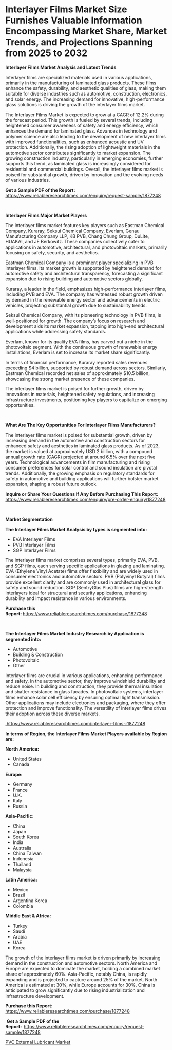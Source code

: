 <p><h1>Interlayer Films Market Size Furnishes Valuable Information Encompassing Market Share, Market Trends, and Projections Spanning from 2025 to 2032</h1></p><p><strong>Interlayer Films Market Analysis and Latest Trends</strong></p>
<p><p>Interlayer films are specialized materials used in various applications, primarily in the manufacturing of laminated glass products. These films enhance the safety, durability, and aesthetic qualities of glass, making them suitable for diverse industries such as automotive, construction, electronics, and solar energy. The increasing demand for innovative, high-performance glass solutions is driving the growth of the interlayer films market.</p><p>The Interlayer Films Market is expected to grow at a CAGR of 12.2% during the forecast period. This growth is fueled by several trends, including heightened consumer awareness of safety and energy efficiency, which enhances the demand for laminated glass. Advances in technology and polymer science are also leading to the development of new interlayer films with improved functionalities, such as enhanced acoustic and UV protection. Additionally, the rising adoption of lightweight materials in the automotive sector contributes significantly to market expansion. The growing construction industry, particularly in emerging economies, further supports this trend, as laminated glass is increasingly considered for residential and commercial buildings. Overall, the interlayer films market is poised for substantial growth, driven by innovation and the evolving needs of various industries.</p></p>
<p><strong>Get a Sample PDF of the Report:&nbsp;</strong> <a href="https://www.reliableresearchtimes.com/enquiry/request-sample/1877248?utm_campaign=3187&utm_medium=2&utm_source=Github&utm_content=ia&utm_term=02042025&utm_id=interlayer-films">https://www.reliableresearchtimes.com/enquiry/request-sample/1877248</a></p>
<p>&nbsp;</p>
<p><strong>Interlayer Films Major Market Players</strong></p>
<p><p>The interlayer films market features key players such as Eastman Chemical Company, Kuraray, Seksui Chemical Company, Everlam, Genau Manufacturing Company LLP, KB PVB, Chang Chung Group, DuLite, HUAKAI, and JE Berkowitz. These companies collectively cater to applications in automotive, architectural, and photovoltaic markets, primarily focusing on safety, security, and aesthetics.</p><p>Eastman Chemical Company is a prominent player specializing in PVB interlayer films. Its market growth is supported by heightened demand for automotive safety and architectural transparency, forecasting a significant expansion due to rising building and automotive sectors globally. </p><p>Kuraray, a leader in the field, emphasizes high-performance interlayer films, including PVB and EVA. The company has witnessed robust growth driven by demand in the renewable energy sector and advancements in electric vehicles, projecting substantial growth due to sustainability trends.</p><p>Seksui Chemical Company, with its pioneering technology in PVB films, is well-positioned for growth. The company’s focus on research and development aids its market expansion, tapping into high-end architectural applications while addressing safety standards.</p><p>Everlam, known for its quality EVA films, has carved out a niche in the photovoltaic segment. With the continuous growth of renewable energy installations, Everlam is set to increase its market share significantly.</p><p>In terms of financial performance, Kuraray reported sales revenues exceeding $4 billion, supported by robust demand across sectors. Similarly, Eastman Chemical recorded net sales of approximately $10.5 billion, showcasing the strong market presence of these companies.</p><p>The interlayer films market is poised for further growth, driven by innovations in materials, heightened safety regulations, and increasing infrastructure investments, positioning key players to capitalize on emerging opportunities.</p></p>
<p>&nbsp;</p>
<p><strong>What Are The Key Opportunities For Interlayer Films Manufacturers?</strong></p>
<p><p>The interlayer films market is poised for substantial growth, driven by increasing demand in the automotive and construction sectors for enhanced safety and aesthetics in laminated glass products. As of 2023, the market is valued at approximately USD 2 billion, with a compound annual growth rate (CAGR) projected at around 6.5% over the next five years. Technological advancements in film manufacturing and rising consumer preferences for solar control and sound insulation are pivotal trends. Additionally, the growing emphasis on regulatory standards for safety in automotive and building applications will further bolster market expansion, shaping a robust future outlook.</p></p>
<p><strong>Inquire or Share Your Questions If Any Before Purchasing This Report:</strong> <a href="https://www.reliableresearchtimes.com/enquiry/pre-order-enquiry/1877248?utm_campaign=3187&utm_medium=2&utm_source=Github&utm_content=ia&utm_term=02042025&utm_id=interlayer-films">https://www.reliableresearchtimes.com/enquiry/pre-order-enquiry/1877248</a></p>
<p>&nbsp;</p>
<p><strong>Market Segmentation</strong></p>
<p><strong>The Interlayer Films Market Analysis by types is segmented into:</strong></p>
<p><ul><li>EVA Interlayer Films</li><li>PVB Interlayer Films</li><li>SGP Interlayer Films</li></ul></p>
<p><p>The interlayer films market comprises several types, primarily EVA, PVB, and SGP films, each serving specific applications in glazing and laminating. EVA (Ethylene Vinyl Acetate) films offer flexibility and are widely used in consumer electronics and automotive sectors. PVB (Polyvinyl Butyral) films provide excellent clarity and are commonly used in architectural glass for safety and sound reduction. SGP (SentryGlas Plus) films are high-strength interlayers ideal for structural and security applications, enhancing durability and impact resistance in various environments.</p></p>
<p><strong>Purchase this Report:&nbsp;</strong><a href="https://www.reliableresearchtimes.com/purchase/1877248?utm_campaign=3187&utm_medium=2&utm_source=Github&utm_content=ia&utm_term=02042025&utm_id=interlayer-films">https://www.reliableresearchtimes.com/purchase/1877248</a></p>
<p>&nbsp;</p>
<p><strong>The Interlayer Films Market Industry Research by Application is segmented into:</strong></p>
<p><ul><li>Automotive</li><li>Building & Construction</li><li>Photovoltaic</li><li>Other</li></ul></p>
<p><p>Interlayer films are crucial in various applications, enhancing performance and safety. In the automotive sector, they improve windshield durability and reduce noise. In building and construction, they provide thermal insulation and shatter resistance in glass facades. In photovoltaic systems, interlayer films enhance solar cell efficiency by ensuring optimal light transmission. Other applications may include electronics and packaging, where they offer protection and improve functionality. The versatility of interlayer films drives their adoption across these diverse markets.</p></p>
<p><a href="https://www.reliableresearchtimes.com/interlayer-films-r1877248?utm_campaign=3187&utm_medium=2&utm_source=Github&utm_content=ia&utm_term=02042025&utm_id=interlayer-films">&nbsp;https://www.reliableresearchtimes.com/interlayer-films-r1877248</a></p>
<p><strong>In terms of Region, the Interlayer Films Market Players available by Region are:</strong></p>
<p>
    <p> <strong> North America: </strong>
        <ul>
            <li>United States</li>
            <li>Canada</li>
        </ul>
        </p> 
    <p> <strong> Europe: </strong>
        <ul>
            <li>Germany</li>
            <li>France</li>
            <li>U.K.</li>
            <li>Italy</li>
            <li>Russia</li>
        </ul>
        </p> 
    <p> <strong> Asia-Pacific: </strong>
        <ul>
            <li>China</li>
            <li>Japan</li>
            <li>South Korea</li>
            <li>India</li>
            <li>Australia</li>
            <li>China Taiwan</li>
            <li>Indonesia</li>
            <li>Thailand</li>
            <li>Malaysia</li>
        </ul>
        </p> 
    <p> <strong> Latin America: </strong>
        <ul>
            <li>Mexico</li>
            <li>Brazil</li>
            <li>Argentina Korea</li>
            <li>Colombia</li>
        </ul>
        </p> 
    <p> <strong> Middle East & Africa: </strong>
        <ul>
            <li>Turkey</li>
            <li>Saudi</li>
            <li>Arabia</li>
            <li>UAE</li>
            <li>Korea</li>
        </ul>
    </p>
    </p>
<p><p>The growth of the interlayer films market is driven primarily by increasing demand in the construction and automotive sectors. North America and Europe are expected to dominate the market, holding a combined market share of approximately 60%. Asia-Pacific, notably China, is rapidly expanding and is projected to capture around 25% of the market. North America is estimated at 30%, while Europe accounts for 30%. China is anticipated to grow significantly due to rising industrialization and infrastructure development.</p></p>
<p><strong>Purchase this Report: </strong><a href="https://www.reliableresearchtimes.com/purchase/1877248?utm_campaign=3187&utm_medium=2&utm_source=Github&utm_content=ia&utm_term=02042025&utm_id=interlayer-films">https://www.reliableresearchtimes.com/purchase/1877248</a></p>
<p>&nbsp;<strong>Get a Sample PDF of the Report:&nbsp;&nbsp;</strong><a href="https://www.reliableresearchtimes.com/enquiry/request-sample/1877248?utm_campaign=3187&utm_medium=2&utm_source=Github&utm_content=ia&utm_term=02042025&utm_id=interlayer-films">https://www.reliableresearchtimes.com/enquiry/request-sample/1877248</a></p>
<p><strong></strong></p>
<p><p><a href="https://github.com/felishtimoti/Market-Research-Report-List-1/blob/main/pvc-external-lubricant-market.md?utm_campaign=3187&utm_medium=2&utm_source=Github&utm_content=ia&utm_term=02042025&utm_id=interlayer-films">PVC External Lubricant Market</a></p></p>
